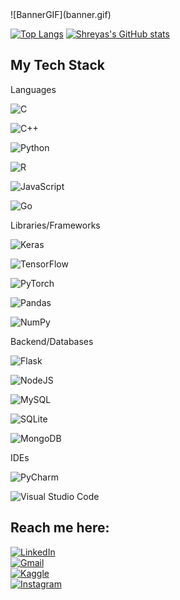 <link href="https://cdn.jsdelivr.net/npm/bootstrap@5.0.0-beta3/dist/css/bootstrap.min.css" rel="stylesheet"
    integrity="sha384-eOJMYsd53ii+scO/bJGFsiCZc+5NDVN2yr8+0RDqr0Ql0h+rP48ckxlpbzKgwra6" crossorigin="anonymous">
<style>
.fixed{
    width: 300px;
}
</style>
![BannerGIF](banner.gif)

[![Top
Langs](https://github-readme-stats.vercel.app/api/top-langs/?username=shreyasvedpathak&theme=github_dark&hide_border=true&hide=css,html)](https://github.com/shreyasvedpathak/github-readme-stats)
[![Shreyas's GitHub
stats](https://github-readme-stats.vercel.app/api?username=shreyasvedpathak&theme=github_dark&show_icons=true&include_all_commits=true&hide_border=true)](https://github.com/shreyasvedpathak/github-readme-stats)

## My Tech Stack

<div class="container">
    <div class="row">
        <div class="col-sm fixed">
            <p>
                Languages
            </p>
            <p>
                <img alt="C"
                    src="https://img.shields.io/badge/c%20-%2300599C.svg?&style=for-the-badge&logo=c&logoColor=white" />
            </p>
            <p>
                <img alt="C++"
                    src="https://img.shields.io/badge/c++%20-%2300599C.svg?&style=for-the-badge&logo=c%2B%2B&ogoColor=white" />
            </p>
            <p>
                <img alt="Python"
                    src="https://img.shields.io/badge/python%20-%2314354C.svg?&style=for-the-badge&logo=python&logoColor=white" />
            </p>
            <p>
                <img alt="R"
                    src="https://img.shields.io/badge/r-%23276DC3.svg?&style=for-the-badge&logo=r&logoColor=white" />
            </p>
            <p>
                <img alt="JavaScript"
                    src="https://img.shields.io/badge/javascript%20-%23323330.svg?&style=for-the-badge&logo=javascript&logoColor=%23F7DF1E" />
            </p>
            <p>
                <img alt="Go"
                    src="https://img.shields.io/badge/go-%2300ADD8.svg?&style=for-the-badge&logo=go&logoColor=white" />
            </p>
        </div>
        <div class="col-sm fixed">
            <p>
                Libraries/Frameworks
            </p>
            <p>
                <img alt="Keras"
                    src="https://img.shields.io/badge/Keras%20-%23D00000.svg?&style=for-the-badge&logo=Keras&logoColor=white" />
            </p>
            <p>
                <img alt="TensorFlow"
                    src="https://img.shields.io/badge/TensorFlow%20-%23FF6F00.svg?&style=for-the-badge&logo=TensorFlow&logoColor=white" />
            </p>
            <p>
                <img alt="PyTorch"
                    src="https://img.shields.io/badge/PyTorch%20-%23EE4C2C.svg?&style=for-the-badge&logo=PyTorch&logoColor=white" />
            </p>
            <p>
                <img alt="Pandas"
                    src="https://img.shields.io/badge/pandas%20-%23150458.svg?&style=for-the-badge&logo=pandas&logoColor=white" />
            </p>
            <p>
                <img alt="NumPy"
                    src="https://img.shields.io/badge/numpy%20-%23013243.svg?&style=for-the-badge&logo=numpy&logoColor=white" />
            </p>
        </div>
        <div class="col-sm fixed">
            <p>
                Backend/Databases
            </p>
            <p>
                <img alt="Flask"
                    src="https://img.shields.io/badge/flask%20-%23000.svg?&style=for-the-badge&logo=flask&logoColor=white" />
            </p>
            <p>
                <img alt="NodeJS"
                    src="https://img.shields.io/badge/node.js%20-%2343853D.svg?&style=for-the-badge&logo=node.js&logoColor=white" />
            </p>
            <p>
                <img alt="MySQL"
                    src="https://img.shields.io/badge/mysql-%2300f.svg?&style=for-the-badge&logo=mysql&logoColor=white" />
            </p>
            <p>
                <img alt="SQLite"
                    src="https://img.shields.io/badge/sqlite-%2307405e.svg?&style=for-the-badge&logo=sqlite&logoColor=white" />
            </p>
            <p>
                <img alt="MongoDB"
                    src="https://img.shields.io/badge/MongoDB-%234ea94b.svg?&style=for-the-badge&logo=mongodb&logoColor=white" />
            </p>
        </div>
        <div class="col-sm fixed">
            <p>IDEs</p>
            <p>
                <img alt="PyCharm"
                    src="https://img.shields.io/badge/PyCharm-000000.svg?&style=for-the-badge&logo=PyCharm&logoColor=white" />
            </p>
            <p>
                <img alt="Visual Studio Code"
                    src="https://img.shields.io/badge/Visual%20Studio%20Code-0078d7.svg?&style=for-the-badge&logo=visual-studio-code&logoColor=white" />
            </p>
        </div>
    </div>
</div>


## Reach me here:
<div class="container">
    <div class="row">
        <div class="col-sm">
            <a href="https://www.linkedin.com/in/shreyasvedpathak/">
                <img alt="LinkedIn"
                    src="https://img.shields.io/badge/linkedin%20-%230077B5.svg?&style=for-the-badge&logo=linkedin&logoColor=white" />
            </a>
        </div>
        <div class="col-sm">
            <a href="mailto:shreyasvedpathak@gmail.com">
                <img alt="Gmail"
                    src="https://img.shields.io/badge/Gmail-D14836?style=for-the-badge&logo=gmail&logoColor=white" />
            </a>
        </div>
        <div class="col-sm">
            <a href="https://www.linkedin.com/in/shreyasvedpathak/">
                <img alt="Kaggle"
                    src="https://img.shields.io/badge/Kaggle%20-%230077B5.svg?&style=for-the-badge&logo=kaggle&logoColor=white" />
            </a>
        </div>
        <div class="col-sm">
            <a href="https://www.kaggle.com/shreyasvedpathak">
                <img alt="Instagram"
                    src="https://img.shields.io/badge/fakeperalta__%20-%23E4405F.svg?&style=for-the-badge&logo=Instagram&logoColor=white" />
            </a>
        </div>
    </div>
</div>
